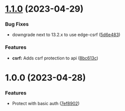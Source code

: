 # [1.1.0](https://github.com/technologiestiftung/oeffentliches-gestalten-ai-search-poc/compare/v1.0.0...v1.1.0) (2023-04-29)


### Bug Fixes

* downgrade next to 13.2.x to use edge-csrf ([5d6e483](https://github.com/technologiestiftung/oeffentliches-gestalten-ai-search-poc/commit/5d6e483a503a752535378fd9c9f369ca5e4a1d81))


### Features

* **csrf:** Adds csrf protection to api ([8bc613c](https://github.com/technologiestiftung/oeffentliches-gestalten-ai-search-poc/commit/8bc613c8e05ed0f5d83df3ccab837cc433afb1cd))

# 1.0.0 (2023-04-28)


### Features

* Protect with basic auth ([7ef8902](https://github.com/technologiestiftung/oeffentliches-gestalten-ai-search-poc/commit/7ef8902c841474fae38195a1d50e44ec81df3d22))
